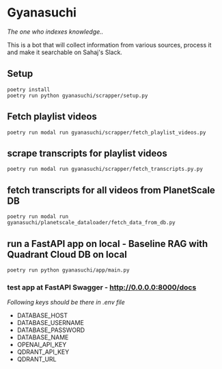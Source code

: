 # Gyanasuchi

_The one who indexes knowledge.._

This is a bot that will collect information from various sources, process it and make it searchable on Sahaj's Slack.

## Setup

```commandline
poetry install
poetry run python gyanasuchi/scrapper/setup.py
```

## Fetch playlist videos
```commandline
poetry run modal run gyanasuchi/scrapper/fetch_playlist_videos.py
```

## scrape transcripts for playlist videos
```commandline
poetry run modal run gyanasuchi/scrapper/fetch_transcripts.py.py
```

## fetch transcripts for all videos from PlanetScale DB
```commandline
poetry run modal run gyanasuchi/planetscale_dataloader/fetch_data_from_db.py
```

## run a FastAPI app on local - Baseline RAG with Quadrant Cloud DB **on local**
```commandline
poetry run python gyanasuchi/app/main.py
```
### test app at FastAPI Swagger - http://0.0.0.0:8000/docs

_Following keys should be there in .env file_

* DATABASE_HOST
* DATABASE_USERNAME
* DATABASE_PASSWORD
* DATABASE_NAME
* OPENAI_API_KEY
* QDRANT_API_KEY
* QDRANT_URL
